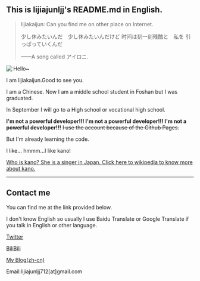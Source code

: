 ## This is lijiajunljj's README.md in English.

> lijiakaijun: Can you find me on other place on Internet.
>
> 少し休みたいんだ　少し休みたいんだけど 时间は刻一刻残酷と　私を 引っぱっていくんだ 
>
>——A song called アイロニ.<!--https://www.zhihu.com/question/59551582-->

<a>
  <img align="left" src="https://github-readme-stats.vercel.app/api?username=lijiajunljj&count_private=true&include_all_commits=true&show_icons=true">
</a>

Hello~

I am lijiakaijun.Good to see you.

I am a Chinese. Now I am a middle school student in Foshan but I was graduated.

In September I will go to a High school or vocational high school.





**I'm not a powerful developer!!! I'm not a powerful developer!!! I'm not a powerful developer!!!**  ~~I use the account because of the Github Pages.~~

But I'm already learning the code.

I like... hmmm...I like kano! 

[Who is kano? She is a singer in Japan. Click here to wikipedia to know more about kano.](https://ja.wikipedia.org/wiki/%E9%B9%BF%E4%B9%83)

---
## Contact me

You can find me at the link provided below. 

I don't know English so usually I use Baidu Translate or Google Translate if you talk in English or other language.

[Twitter](https://twitter.com/lijia_kai)  

[BiliBili](https://space.bilibili.com/480198701)

[My Blog(zh-cn)](https://blog.lijiakaijun.cyou)     

Email:lijiajunljj712[at]gmail.com
